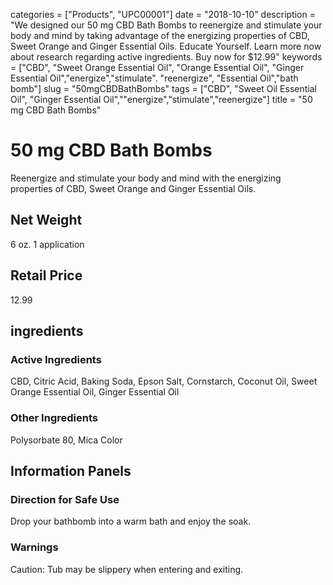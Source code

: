 categories = ["Products", "UPC00001"]
date = "2018-10-10"
description = "We designed our 50 mg CBD Bath Bombs to reenergize and stimulate your body and mind by taking advantage of the energizing properties of CBD, Sweet Orange and Ginger Essential Oils. Educate Yourself. Learn more now about research regarding active ingredients. Buy now for $12.99"
keywords = ["CBD", "Sweet Orange Essential Oil", "Orange Essential Oil", "Ginger Essential Oil","energize","stimulate". "reenergize", "Essential Oil","bath bomb"]
slug = "50mgCBDBathBombs"
tags = ["CBD", "Sweet Oil Essential Oil", "Ginger Essential Oil",""energize","stimulate","reenergize"]
title = "50 mg CBD Bath Bombs"
# 50 mg CBD Bath Bombs
Reenergize and stimulate your body and mind with the energizing properties of CBD, Sweet Orange and Ginger Essential Oils.
## Net Weight
6 oz. 
1 application
## Retail Price
12.99
## ingredients 
### Active Ingredients
CBD, Citric Acid, Baking Soda, Epson Salt, Cornstarch, Coconut Oil, Sweet Orange Essential Oil, Ginger Essential Oil
### Other Ingredients
Polysorbate 80, Mica Color
## Information Panels
### Direction for Safe Use
Drop your bathbomb into a warm bath and enjoy the soak.
### Warnings
 Caution: Tub may be slippery when entering and exiting.
